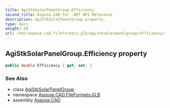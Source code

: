 ```yaml
---
title: AgiStkSolarPanelGroup.Efficiency
second_title: Aspose.CAD for .NET API Reference
description: AgiStkSolarPanelGroup property. 
type: docs
weight: 20
url: /net/aspose.cad.fileformats.glb/agistksolarpanelgroup/efficiency/
---
```

## AgiStkSolarPanelGroup.Efficiency property

```csharp
public double Efficiency { get; set; }
```

### See Also

* class [AgiStkSolarPanelGroup](../)
* namespace [Aspose.CAD.FileFormats.GLB](../../../aspose.cad.fileformats.glb/)
* assembly [Aspose.CAD](../../../)


